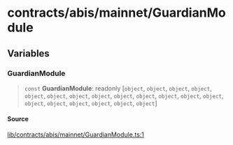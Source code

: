 # contracts/abis/mainnet/GuardianModule

## Variables

### GuardianModule

> `const` **GuardianModule**: readonly [`object`, `object`, `object`, `object`, `object`, `object`, `object`, `object`, `object`, `object`, `object`, `object`, `object`, `object`, `object`, `object`, `object`, `object`, `object`]

#### Source

[lib/contracts/abis/mainnet/GuardianModule.ts:1](https://github.com/PufferFinance/puffer-sdk/blob/fa0a7df7054c55dadcb8ea5a4a2acff77f0087e7/lib/contracts/abis/mainnet/GuardianModule.ts#L1)
